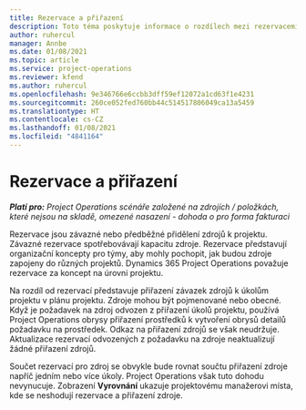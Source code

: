 ```yaml
---
title: Rezervace a přiřazení
description: Toto téma poskytuje informace o rozdílech mezi rezervacemi zdrojů a přiřazeními zdrojů.
author: ruhercul
manager: Annbe
ms.date: 01/08/2021
ms.topic: article
ms.service: project-operations
ms.reviewer: kfend
ms.author: ruhercul
ms.openlocfilehash: 9e346766e6ccbb3dff59ef12072a1cd63f1e4231
ms.sourcegitcommit: 260ce052fed760bb44c514517806049ca13a5459
ms.translationtype: HT
ms.contentlocale: cs-CZ
ms.lasthandoff: 01/08/2021
ms.locfileid: "4841164"
---
```

# <a name="bookings-vs-assignments"></a>Rezervace a přiřazení

_**Platí pro:** Project Operations scénáře založené na zdrojích / položkách, které nejsou na skladě, omezené nasazení - dohoda o pro forma fakturaci_

Rezervace jsou závazné nebo předběžné přidělení zdrojů k projektu. Závazné rezervace spotřebovávají kapacitu zdroje. Rezervace představují organizační koncepty pro týmy, aby mohly pochopit, jak budou zdroje zapojeny do různých projektů. Dynamics 365 Project Operations považuje rezervace za koncept na úrovni projektu. 

Na rozdíl od rezervací představuje přiřazení závazek zdrojů k úkolům projektu v plánu projektu. Zdroje mohou být pojmenované nebo obecné.  Když je požadavek na zdroj odvozen z přiřazení úkolů projektu, používá Project Operations obrysy přiřazení prostředků k vytvoření obrysů detailů požadavku na prostředek. Odkaz na přiřazení zdrojů se však neudržuje. Aktualizace rezervací odvozených z požadavku na zdroje neaktualizují žádné přiřazení zdrojů.

Součet rezervací pro zdroj se obvykle bude rovnat součtu přiřazení zdroje napříč jedním nebo více úkoly. Project Operations však tuto dohodu nevynucuje. Zobrazení **Vyrovnání** ukazuje projektovému manažerovi místa, kde se neshodují rezervace a přiřazení zdroje.


